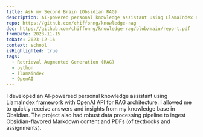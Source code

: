```yaml
---
title: Ask my Second Brain (Obsidian RAG)
description: AI-powered personal knowledge assistant using LlamaIndex and OpenAI API to query Obsidian knowledge base with RAG architecture.
repo: https://github.com/chiffonng/knowledge-rag
doc: https://github.com/chiffonng/knowledge-rag/blob/main/report.pdf
fromDate: 2023-11-15
toDate: 2023-12-16
context: school
isHighlighted: true
tags:
  - Retrieval Augmented Generation (RAG)
  - python
  - llamaindex
  - OpenAI
---
```


I developed an AI-powersed personal knowledge assistant using LlamaIndex
framework with OpenAI API for RAG architecture. I allowed me to quickly receive
answers and insights from my knowledge base in Obsidian. The project also had
robust data processing pipeline to ingest Obsidian-flavored Markdown content and
PDFs (of textbooks and assignments).
